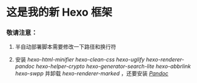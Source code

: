 # 这是我的新 Hexo 框架

### 敬请注意：

1. 半自动部署脚本需要修改一下路径和换行符

2. 安装 *hexo-html-minifier hexo-clean-css hexo-uglify hexo-renderer-pandoc hexo-helper-crypto hexo-generator-search-lite hexo-abbrlink hexo-swpp*  并卸载 *hexo-renderer-marked* ，还要安装 *[Pandoc](https://pandoc.org/installing.html)*

